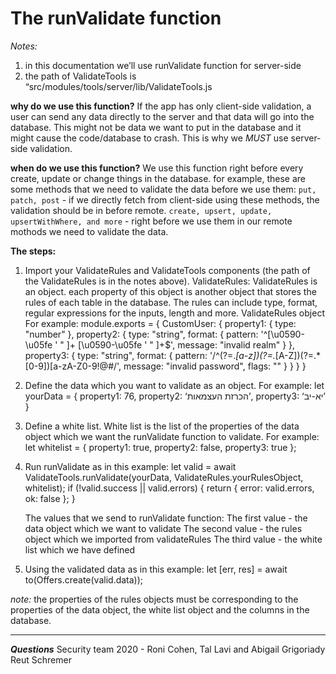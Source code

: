 # The runValidate function

*Notes:* 
1. in this documentation we’ll use runValidate function for server-side 
2. the path of ValidateTools is “src/modules/tools/server/lib/ValidateTools.js                      

**why do we use this function?**
If the app has only client-side validation, a user can send any data directly to the server and that data will go into the database. This might not be data we want to put in the database and it might cause the code/database to crash. 
This is why we *MUST* use server-side validation.

**when do we use this function?**
We use this function right before every create, update or change things in the database.
for example, these are some methods that we need to validate the data before we use them: 
```put, patch, post``` - if we directly fetch from client-side using these methods, the validation should be in before remote.
```create, upsert, update, upsertWithWhere, and more``` - right before we use them in our remote mothods we need to validate the data.

 
**The steps:**
1. Import your ValidateRules and ValidateTools components (the path of the ValidateRules is in the notes above).
   ValidateRules:
   ValidateRules is an object. each property of this object is another object that stores the rules of each table in the database. 
   The rules can include type, format, regular expressions for the inputs, length and more.
   ValidateRules object For example: 
   module.exports = {
        CustomUser: {
            property1: { type: "number" },
            property2: {
                type: "string",
                format: {
                    pattern: '^[\u0590-\u05fe \' \" ]+ [\u0590-\u05fe \' \" ]+$',
                    message: "invalid realm"
                }
            },
            property3: {
                type: "string",
                format: {
                    pattern: '/^(?=.*[a-z])(?=.*[A-Z])(?=.*[0-9])[a-zA-Z0-9!@#$%^&*().~`\[\]{}\|\\-_=+<>:"?]{6,}$/',
                    message: "invalid password",
                    flags: ""
                }
            }
        }
    }
                                                    
2. Define the data which you want to validate as an object.
   For example: 
   let yourData = {
        property1: 76,
        property2: ‘הכרזת העצמאות’,
        property3: ‘יא-יב’
   }

3. Define a white list. White list is the list of the properties of the data object which we want the runValidate function to validate.
   For example:
   let whitelist = {
        property1: true, 
        property2: false, 
        property3: true
   };

4. Run runValidate as in this example: 
   let valid = await ValidateTools.runValidate(yourData, ValidateRules.yourRulesObject, whitelist);
   if (!valid.success || valid.errors) {
      return { error: valid.errors, ok: false };
   }

   The values that we send to runValidate function:
   The first value - the data object which we want to validate
   The second value - the rules object which we imported from validateRules
   The third value - the white list which we have defined

5. Using the validated data as in this example:
   let [err, res] = await to(Offers.create(valid.data));

*note:*
the properties of the rules objects must be corresponding to the properties of the data object, the white list object and the columns in the database.

-----------------------------------------------------------------------------------------------------------------------------------

***Questions***
Security team 2020 - Roni Cohen, Tal Lavi and Abigail Grigoriady 
Reut Schremer




